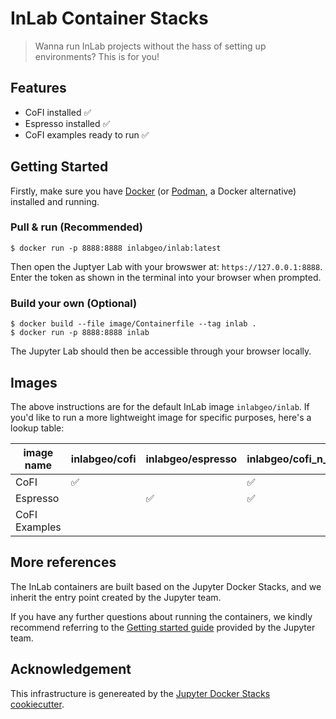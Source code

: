 # InLab Container Stacks

> Wanna run InLab projects without the hass of setting up environments? This is for you!

## Features

- CoFI installed ✅
- Espresso installed ✅
- CoFI examples ready to run ✅

## Getting Started

Firstly, make sure you have [Docker](https://docs.docker.com/get-docker/) 
(or [Podman](https://podman.io/getting-started/), a Docker alternative) 
installed and running. 

### Pull & run (Recommended)

```console
$ docker run -p 8888:8888 inlabgeo/inlab:latest
```

Then open the Juptyer Lab with your browswer at: `https://127.0.0.1:8888`. Enter the token as shown in the terminal into your browser when prompted.

### Build your own (Optional)

```console
$ docker build --file image/Containerfile --tag inlab .
$ docker run -p 8888:8888 inlab
```

The Jupyter Lab should then be accessible through your browser locally.

## Images

The above instructions are for the default InLab image `inlabgeo/inlab`.
If you'd like to run a more lightweight image for specific purposes, here's a lookup table:

image name | inlabgeo/cofi | inlabgeo/espresso | inlabgeo/cofi_n_espresso | inlabgeo/inlab
---------- | ------------- | ----------------- | ------------------------ | --------------
CoFI       | ✅ | | ✅ | ✅ 
Espresso   | | ✅ | ✅ | ✅ 
CoFI Examples | | | | ✅ 

## More references

The InLab containers are built based on the Jupyter Docker Stacks, and we inherit the 
entry point created by the Jupyter team. 

If you have any further questions about running
the containers, we kindly recommend referring to the
[Getting started guide](https://github.com/jupyter/docker-stacks/tree/main#quick-start)
provided by the Jupyter team.

## Acknowledgement

This infrastructure is genereated by the 
[Jupyter Docker Stacks cookiecutter](https://github.com/jupyter/cookiecutter-docker-stacks).
